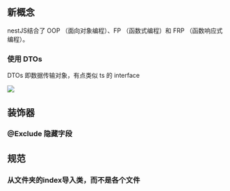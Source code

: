 ## 新概念

nestJS结合了 OOP （面向对象编程）、FP （函数式编程）和 FRP （函数响应式编程）。

### 使用 DTOs

DTOs 即数据传输对象，有点类似 ts 的 interface

![](https://resource5-1255303497.file.myqcloud.com/points_mall/picture/img_121184958_1630305485.png)

## 装饰器

### @Exclude 隐藏字段

## 规范

### 从文件夹的index导入类，而不是各个文件
